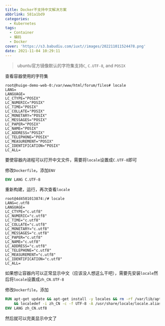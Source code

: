 ```yaml
---
title: Docker不支持中文解决方案
abbrlink: 581a1bd9
categories:
  - Kubernetes
tags:
  - Container
  - 编码
  - Docker
cover: 'https://s3.babudiu.com/iuxt//images/202211011524478.png'
date: 2021-11-04 10:29:11
---
```




> ubuntu官方镜像默认的字符集支持`C`, `C.UTF-8`, and `POSIX`

查看容器使用的字符集

```shell
root@huige-demo-web-0:/var/www/html/forum/files# locale
LANG=
LANGUAGE=
LC_CTYPE="POSIX"
LC_NUMERIC="POSIX"
LC_TIME="POSIX"
LC_COLLATE="POSIX"
LC_MONETARY="POSIX"
LC_MESSAGES="POSIX"
LC_PAPER="POSIX"
LC_NAME="POSIX"
LC_ADDRESS="POSIX"
LC_TELEPHONE="POSIX"
LC_MEASUREMENT="POSIX"
LC_IDENTIFICATION="POSIX"
LC_ALL=
```

要使容器内进程可以打开中文文件，需要将`locale`设置成`C.UTF-8`即可

修改`Dockerfile`，添加`ENV`

```dockerfile
ENV LANG C.UTF-8
```

重新构建，运行，再次查看`locale`

```shell
root@4d4501013874:/# locale
LANG=c.utf8
LANGUAGE=
LC_CTYPE="c.utf8"
LC_NUMERIC="c.utf8"
LC_TIME="c.utf8"
LC_COLLATE="c.utf8"
LC_MONETARY="c.utf8"
LC_MESSAGES="c.utf8"
LC_PAPER="c.utf8"
LC_NAME="c.utf8"
LC_ADDRESS="c.utf8"
LC_TELEPHONE="c.utf8"
LC_MEASUREMENT="c.utf8"
LC_IDENTIFICATION="c.utf8"
LC_ALL=
```

如果想让容器内可以正常显示中文（应该没人想这么干吧），需要先安装`locale`然后将`locale`设置成`zh_CN.UTF-8`

修改`Dockerfile`，添加

```dockerfile
RUN apt-get update && apt-get install -y locales && rm -rf /var/lib/apt/lists/* \
    && localedef -i zh_CN -c -f UTF-8 -A /usr/share/locale/locale.alias zh_CN.UTF-8
ENV LANG zh_CN.utf8
```

然后就可以完美显示中文了
